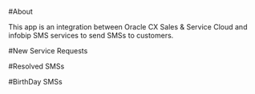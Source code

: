 #About

This app is an integration between Oracle CX Sales & Service Cloud and infobip SMS services to send SMSs to customers.

#New Service Requests


#Resolved SMSs


#BirthDay SMSs